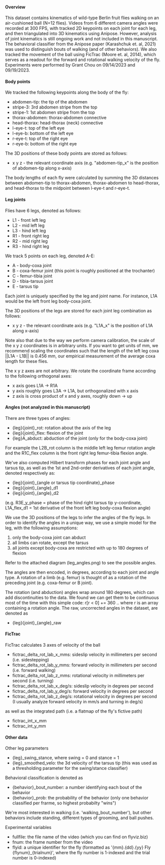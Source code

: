 #### Overview

This dataset contains kinematics of wild-type Berlin fruit flies walking on an air-cushioned ball (N=12 flies). Videos from 6 different camera angles were recorded at 300 FPS, with tracked 2D keypoints on each joint for each leg, and then triangulated into 3D kinematics using Anipose. However, analysis of joint kinematics is still ongoing work and not included in this manuscript. The behavioral classifier from the Anipose paper (Karashchuk et. al, 2021) was used to distinguish bouts of walking (and of other behaviors). We also tracked the movement of the ball using FicTrac (Moore et. al, 2014), which serves as a readout for the forward and rotational walking velocity of the fly. Experiments were performed by Grant Chou on 09/14/2023 and 09/19/2023.  

#### Body points
We tracked the following keypoints along the body of the fly:
- abdomen-tip: the tip of the abdomen
- stripe-3: 3rd abdomen stripe from the top
- stripe-1: 1st abdomen stripe from the top
- thorax-abdomen: thorax-abdomen connective
- head-thorax: head-thorax (neck) connective
- l-eye-t: top of the left eye
- l-eye-b: bottom of the left eye
- r-eye-t: top of the right eye
- r-eye-b: bottom of the right eye

The 3D positions of these body points are stored as follows:
- x y z - the relevant coordinate axis (e.g. "abdomen-tip_x" is the position of abdomen-tip along x-axis)

The body lengths of each fly were calculated by summing the 3D distances between abdomen-tip to thorax-abdomen, thorax-abdomen to head-thorax, and head-thorax to the midpoint between l-eye-t and r-eye-t.

#### Leg joints

Flies have 6 legs, denoted as follows:
- L1 - front left leg
- L2 - mid left leg
- L3 - hind left leg
- R1 - front right leg
- R2 - mid right leg
- R3 - hind right leg

We track 5 points on each leg, denoted A-E:
- A - body-coxa joint
- B - coxa-femur joint (this point is roughly positioned at the trochanter)
- C - femur-tibia joint
- D - tibia-tarsus joint
- E - tarsus tip

Each joint is uniquely specified by the leg and joint name. For instance, L1A would be the left front leg body-coxa joint.

The 3D positions of the legs are stored for each joint leg combination as follows:
- x y z - the relevant coordinate axis (e.g. "L1A_x" is the position of L1A along x-axis)

Note also that due to the way we perform camera calibration, the scale of the x y z coordinates is in arbitrary units.
If you want to get units of mm, we recommend scaling the coordinates such that the length of the left leg
coxa ||L1A - L1B|| is 0.456 mm, our empirical measurement of the average coxa length for these flies.

The x y z axes are not arbitrary. We rotate the coordinate frame according to the following orthogonal axes:
- x axis goes L1A -> R1A
- y axis roughly goes L3A -> L1A, but orthogonalized with x axis
- z axis is cross product of x and y axes, roughly down -> up

#### Angles (not analyzed in this manuscript)
There are three types of angles:
- {leg}{joint}_rot: rotation about the axis of the leg
- {leg}{joint}_flex: flexion of the joint
- {leg}A_abduct: abduction of the joint (only for the body-coxa joint)

For example the L2B_rot column is the middle left leg femur rotation angle and the R1C_flex column is the front right leg femur-tibia flexion angle.  

We've also computed Hilbert transform phases for each joint angle and tarsus tip, as well as the 1st and 2nd-order derivatives of each joint angle, denoted respectively as:
- {leg}{joint}_{angle or tarsus tip coordinate}_phase
- {leg}{joint}_{angle}_d1
- {leg}{joint}_{angle}_d2

(e.g. R3E_y_phase = phase of the hind right tarsus tip y-coordinate, L1A_flex_d1 = 1st derivative of the front left leg body-coxa flexion angle)

We use the 3D positions of the legs to infer the angles of the fly legs.
In order to identify the angles in a unique way, we use a simple model for the leg, with the following assumptions:
1. only the body-coxa joint can abduct
2. all limbs can rotate, except the tarsus
3. all joints except body-coxa are restricted with up to 180 degrees of flexion

Refer to the attached diagram (leg_angles.png) to see the possible angles.

The angles are then encoded, in degrees, according to each joint and angle type.
A rotation of a limb (e.g. femur) is thought of as a rotation of the preceding joint (e.g. coxa-femur or B joint). 

The rotation (and abduction) angles wrap around 180 degrees, which can add discontinuities to the data.
We found we can get them to be continuous most of the time with this simple code:
r[r < 0] += 360
.. where r is an array containing a rotation angle.
The raw, uncorrected angles in the dataset, are denoted as
- {leg}{joint}_{angle}_raw

#### FicTrac
FicTrac calculates 3 axes of velocity of the ball
- fictrac_delta_rot_lab_x_mms: sideslip velocity in millimeters per second (i.e. sidestepping)
- fictrac_delta_rot_lab_y_mms: forward velocity in millimeters per second (i.e. forward walking)
- fictrac_delta_rot_lab_z_mms: rotational velocity in millimeters per second (i.e. turning)
- fictrac_delta_rot_lab_x_deg/s: sideslip velocity in degrees per second
- fictrac_delta_rot_lab_y_deg/s: forward velocity in degrees per second
- fictrac_delta_rot_lab_z_deg/s: rotational velocity in degrees per second 
  (I usually analyze forward velocity in mm/s and turning in deg/s)

as well as the integrated path (i.e. a flatmap of the fly's fictive path)
- fictrac_int_x_mm
- fictrac_int_y_mm

#### Other data

Other leg parameters
- {leg}_swing_stance, where swing = 0 and stance = 1
- {leg}_smoothed_velo: the 3d velocity of the tarsus tip (this was used as a thresholding parameter for the swing/stance classifier)

Behavioral classification is denoted as
- {behavior}_bout_number: a number identifying each bout of the behavior
- {behavior}_prob: the probability of the behavior (only one behavior classified per frarme, so highest probabilty "wins")

We're most interested in walking (i.e. 'walking_bout_number'), but other behaviors include standing, different types of grooming, and ball pushes. 

Experimental variables
- fullfile: the file name of the video (which you can find on flyviz.biz)
- fnum: the frame number from the video
- flyid: a unique identifier for the fly (formatted as '{mm}.{dd}.{yy} Fly {flynum}_{trialnum}', where the fly number is 1-indexed and the trial number is 0-indexed)